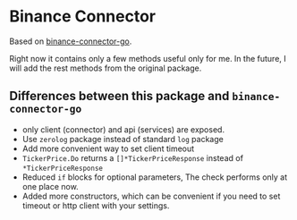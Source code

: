 # Binance Connector

Based on [binance-connector-go](https://github.com/binance/binance-connector-go).

Right now it contains only a few methods useful only for me.
In the future, I will add the rest methods from the original package.

## Differences between this package and `binance-connector-go`
- only client (connector) and api (services) are exposed.
- Use `zerolog` package instead of standard `log` package
- Add more convenient way to set client timeout
- `TickerPrice.Do` returns a `[]*TickerPriceResponse` instead of `*TickerPriceResponse`
- Reduced `if` blocks for optional parameters, The check performs only at one place now.
- Added more constructors, which can be convenient if you need to set timeout or http client with your settings.